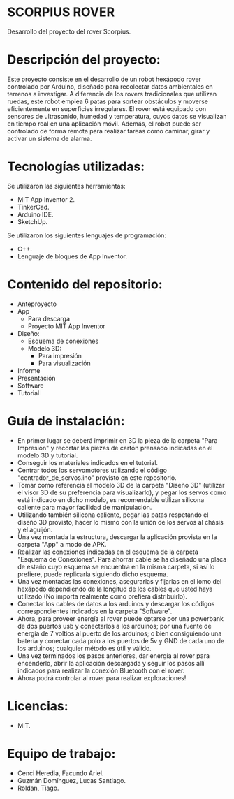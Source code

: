 # SCORPIUS ROVER
Desarrollo del proyecto del rover Scorpius.

# Descripción del proyecto:
Este proyecto consiste en el desarrollo de un robot hexápodo rover controlado por Arduino, diseñado para recolectar datos ambientales en terrenos a investigar. A diferencia de los rovers tradicionales que utilizan ruedas, este robot emplea 6 patas para sortear obstáculos y moverse eficientemente en superficies irregulares. El rover está equipado con sensores de ultrasonido, humedad y temperatura, cuyos datos se visualizan en tiempo real en una aplicación móvil. Además, el robot puede ser controlado de forma remota para realizar tareas como caminar, girar y activar un sistema de alarma.

# Tecnologías utilizadas:
  Se utilizaron las siguientes herramientas:
   - MIT App Inventor 2.
   - TinkerCad.
   - Arduino IDE.
   - SketchUp.

  Se utilizaron los siguientes lenguajes de programación:
   - C++.
   - Lenguaje de bloques de App Inventor.

# Contenido del repositorio:
- Anteproyecto
- App
  * Para descarga
  * Proyecto MIT App Inventor
- Diseño:
  * Esquema de conexiones
  * Modelo 3D:
    - Para impresión
    - Para visualización
- Informe
- Presentación
- Software
- Tutorial

# Guía de instalación:
- En primer lugar se deberá imprimir en 3D la pieza de la carpeta "Para Impresión" y recortar las piezas de cartón prensado indicadas en el modelo 3D y tutorial.
- Conseguir los materiales indicados en el tutorial.
- Centrar todos los servomotores utilizando el código "centrador_de_servos.ino" provisto en este repositorio.
- Tomar como referencia el modelo 3D de la carpeta "Diseño 3D" (utilizar el visor 3D de su preferencia para visualizarlo), y pegar los servos como está indicado en dicho modelo, es recomendable utilizar silicona caliente para mayor facilidad de manipulación.
- Utilizando también silicona caliente, pegar las patas respetando el diseño 3D provisto, hacer lo mismo con la unión de los servos al chásis y el aguijón.
- Una vez montada la estructura, descargar la aplicación provista en la carpeta "App" a modo de APK.
- Realizar las conexiones indicadas en el esquema de la carpeta "Esquema de Conexiones". Para ahorrar cable se ha diseñado una placa de estaño cuyo esquema se encuentra en la misma carpeta, si así lo prefiere, puede replicarla siguiendo dicho esquema.
- Una vez montadas las conexiones, asegurarlas y fijarlas en el lomo del hexápodo dependiendo de la longitud de los cables que usted haya utilizado (No importa realmente como prefiera distribuirlo).
- Conectar los cables de datos a los arduinos y descargar los códigos correspondientes indicados en la carpeta "Software".
- Ahora, para proveer energía al rover puede optarse por una powerbank de dos puertos usb y conectarlos a los arduinos; por una fuente de energía de 7 voltios al puerto de los arduinos; o bien consiguiendo una batería y conectar cada polo a los puertos de 5v y GND de cada uno de los arduinos; cualquier método es útil y válido.
- Una vez terminados los pasos anteriores, dar energía al rover para encenderlo, abrir la aplicación descargada y seguir los pasos allí indicados para realizar la conexión Bluetooth con el rover.
- Ahora podrá controlar al rover para realizar exploraciones!

# Licencias:
- MIT.

# Equipo de trabajo:
- Cenci Heredia, Facundo Ariel.
- Guzmán Domínguez, Lucas Santiago.
- Roldan, Tiago.
